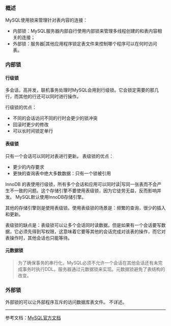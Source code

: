 <!--
author: 刘青
date: 2016-04-15
title: MySQL优化之：锁操作
tags: MySQL优化
category: tool/mysql
status: publish
summary: 
-->

### 概述
MySQL使用锁来管理针对表内容的连接：
- 内部锁：MySQL服务器内部自行使用内部锁来管理多线程创建的和表内容相关的连接；
- 外部锁：服务器|其他应用程序锁定表文件来控制哪个程序可以在何时访问表。

### 内部锁
#### 行级锁
多会话，高并发，联机事务处理时MySQL会用到行级锁。它会锁定需要的那几行，而其他的行还可以同时进行操作。

行级锁的优点：
- 不同的会话访问不同的行时会更少的锁冲突
- 回滚时更少的修改
- 可以长时间锁定单行

#### 表级锁
只有一个会话可以同时对表进行更新。
表级锁的优点：
- 更少的内存要求
- 更快的查询表中绝大多数数据：只有一个锁被引用

InnoDB 的表使用行级锁，所有多个会话和应用可以同时读|写同一张表而不会产生不一致的问题。这个存储引擎不要使用表级锁，因为它徒劳无益，反而影响并发。
MySQL默认使用InnoDB存储引擎。

其他的存储引擎则是使用表级锁。使用表级锁的场景是：频繁的查询，很少的插入和更新。

表级锁的缺点是：表级锁可以让多个会话同时读数据，但是如果有一个会话要写数据，它必须先得到写权限，这意味着它要等其他的会话完成对该表的操作，而它对表操作时，其他会话也只能等待。

#### 元数据锁
> 为了确保事务的串行化，MySQL必须不允许一个会话在其他会话还有未完成事务时执行DDL。服务器通过元数据锁来实现。元数据锁避免了表结构的改变。


### 外部锁
外部锁的可以让外部程序互斥的访问数据库表文件。
不详述。

-------------------------
参考文档：[MySQL官方文档](http://dev.mysql.com/doc/refman/5.7/en/locking-issues.html)


